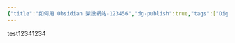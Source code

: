```yaml
---
{"title":"如何用 Obsidian 架設網站-123456","dg-publish":true,"tags":["DigitalGarden","obsidian","self_learing","website_design"],"type":["🎯學習歷程檔案"],"permalink":"//test1234/","dgPassFrontmatter":true,"noteIcon":"","created":"2025-05-05T19:13:04.973+08:00","updated":"2025-05-05T19:26:02.079+08:00"}
---
```


test12341234